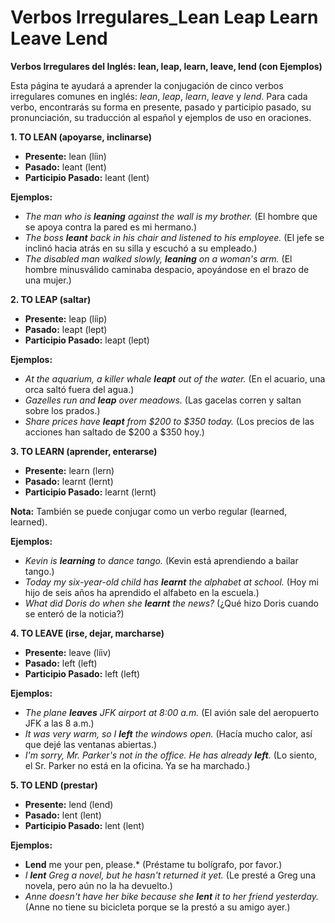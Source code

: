 # Verbos Irregulares_Lean Leap Learn Leave Lend



**Verbos Irregulares del Inglés: lean, leap, learn, leave, lend (con Ejemplos)**

Esta página te ayudará a aprender la conjugación de cinco verbos irregulares comunes en inglés: *lean*, *leap*, *learn*, *leave* y *lend*.  Para cada verbo, encontrarás su forma en presente, pasado y participio pasado, su pronunciación, su traducción al español y ejemplos de uso en oraciones.

**1. TO LEAN (apoyarse, inclinarse)**

*   **Presente:** lean (líin)
*   **Pasado:** leant (lent)
*   **Participio Pasado:** leant (lent)

**Ejemplos:**

*   *The man who is **leaning** against the wall is my brother.* (El hombre que se apoya contra la pared es mi hermano.)
*   *The boss **leant** back in his chair and listened to his employee.* (El jefe se inclinó hacia atrás en su silla y escuchó a su empleado.)
*   *The disabled man walked slowly, **leaning** on a woman's arm.* (El hombre minusválido caminaba despacio, apoyándose en el brazo de una mujer.)

**2. TO LEAP (saltar)**

*   **Presente:** leap (líip)
*   **Pasado:** leapt (lept)
*   **Participio Pasado:** leapt (lept)

**Ejemplos:**

*   *At the aquarium, a killer whale **leapt** out of the water.* (En el acuario, una orca saltó fuera del agua.)
*   *Gazelles run and **leap** over meadows.* (Las gacelas corren y saltan sobre los prados.)
*   *Share prices have **leapt** from $200 to $350 today.* (Los precios de las acciones han saltado de $200 a $350 hoy.)

**3. TO LEARN (aprender, enterarse)**

*   **Presente:** learn (lern)
*   **Pasado:** learnt (lernt)
*   **Participio Pasado:** learnt (lernt)

**Nota:** También se puede conjugar como un verbo regular (learned, learned).

**Ejemplos:**

*   *Kevin is **learning** to dance tango.* (Kevin está aprendiendo a bailar tango.)
*   *Today my six-year-old child has **learnt** the alphabet at school.* (Hoy mi hijo de seis años ha aprendido el alfabeto en la escuela.)
*   *What did Doris do when she **learnt** the news?* (¿Qué hizo Doris cuando se enteró de la noticia?)

**4. TO LEAVE (irse, dejar, marcharse)**

*   **Presente:** leave (líiv)
*   **Pasado:** left (left)
*   **Participio Pasado:** left (left)

**Ejemplos:**

*   *The plane **leaves** JFK airport at 8:00 a.m.* (El avión sale del aeropuerto JFK a las 8 a.m.)
*   *It was very warm, so I **left** the windows open.* (Hacía mucho calor, así que dejé las ventanas abiertas.)
*   *I'm sorry, Mr. Parker's not in the office. He has already **left**.* (Lo siento, el Sr. Parker no está en la oficina. Ya se ha marchado.)

**5. TO LEND (prestar)**

*   **Presente:** lend (lend)
*   **Pasado:** lent (lent)
*   **Participio Pasado:** lent (lent)

**Ejemplos:**

*   **Lend** me your pen, please.* (Préstame tu bolígrafo, por favor.)
*   *I **lent** Greg a novel, but he hasn't returned it yet.* (Le presté a Greg una novela, pero aún no la ha devuelto.)
*   *Anne doesn't have her bike because she **lent** it to her friend yesterday.* (Anne no tiene su bicicleta porque se la prestó a su amigo ayer.)
